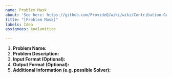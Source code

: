 ```yaml
---
name: Problem Mask
about: 'See here: https://github.com/ProvideQ/wiki/wiki/Contribution-Guide'
title: "[Problem Mask]"
labels: Idea
assignees: koalamitice

---
```


1. **Problem Name:**
2. **Problem Description:**
3. **Input Format (Optional):**
4. **Output Format (Optional):**
5. **Additional Information (e.g. possible Solver):**
